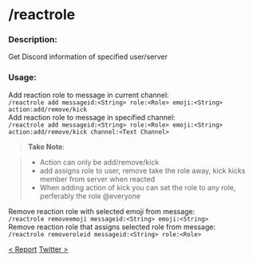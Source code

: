 # /reactrole

### Description:

Get Discord information of specified user/server<br>

### Usage:

Add reaction role to message in current channel:<br>
`/reactrole add messageid:<String> role:<Role> emoji:<String> action:add/remove/kick`<br>
Add reaction role to message in specified channel:<br>
`/reactrole add messageid:<String> role:<Role> emoji:<String> action:add/remove/kick channel:<Text Channel>`<br>

> **Take Note**:<br>

> -   Action can only be add/remove/kick
> -   add assigns role to user, remove take the role away, kick kicks member from server when reacted
> -   When adding action of kick you can set the role to any role, perferably the role @everyone<br>

Remove reaction role with selected emoji from message:<br>
`/reactrole removeemoji messageid:<String> emoji:<String> `<br>
Remove reaction role that assigns selected role from message:<br>
`/reactrole removeroleid messageid:<String> role:<Role> `<br>

<a class="button prev" href="./#/commands/utilitycommands/report" role="button">< Report</a>
<a class="button next" href="./#/commands/utilitycommands/reactroledd" role="button">Twitter ></a>
